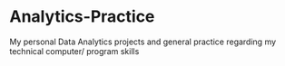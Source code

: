 # Analytics-Practice
My personal Data Analytics projects and general practice regarding my technical computer/ program skills
